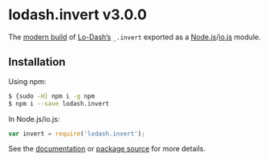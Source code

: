 # lodash.invert v3.0.0

The [modern build](https://github.com/lodash/lodash/wiki/Build-Differences) of [Lo-Dash’s](https://lodash.com/) `_.invert` exported as a [Node.js](http://nodejs.org/)/[io.js](https://iojs.org/) module.

## Installation

Using npm:

```bash
$ {sudo -H} npm i -g npm
$ npm i --save lodash.invert
```

In Node.js/io.js:

```js
var invert = require('lodash.invert');
```

See the [documentation](https://lodash.com/docs#invert) or [package source](https://github.com/lodash/lodash/blob/3.0.0-npm-packages/lodash.invert) for more details.

